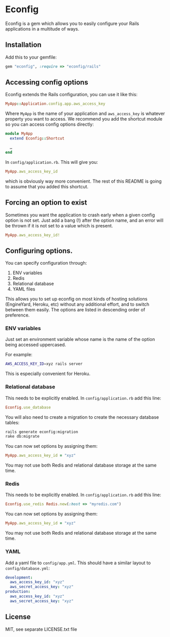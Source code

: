 # Econfig

Econfig is a gem which allows you to easily configure your Rails applications
in a multitude of ways.

## Installation

Add this to your gemfile:

``` ruby
gem "econfig", :require => "econfig/rails"
```

## Accessing config options

Econfig extends the Rails configuration, you can use it like this:

``` ruby
MyApp::Application.config.app.aws_access_key
```

Where `MyApp` is the name of your application and `aws_access_key` is whatever
property you want to access. We recommend you add the shortcut module so you
can access config options directly:

``` ruby
module MyApp
  extend Econfig::Shortcut

  …
end
```

In `config/application.rb`. This will give you:

``` ruby
MyApp.aws_access_key_id
```

which is obviously way more convenient. The rest of this README is going to
assume that you added this shortcut.

## Forcing an option to exist

Sometimes you want the application to crash early when a given config option is
not set. Just add a bang (!) after the option name, and an error will be thrown
if it is not set to a value which is present.

``` ruby
MyApp.aws_access_key_id!
```

## Configuring options.

You can specify configuration through:

1. ENV variables
2. Redis
3. Relational database
4. YAML files

This allows you to set up econfig on most kinds of hosting solutions
(EngineYard, Heroku, etc) without any additional effort, and to switch between
them easily. The options are listed in descending order of preference.

### ENV variables

Just set an environment variable whose name is the name of the option being accessed uppercased.

For example:

``` sh
AWS_ACCESS_KEY_ID=xyz rails server
```

This is especially convenient for Heroku.

### Relational database

This needs to be explicitly enabled. In `config/application.rb` add this line:

``` ruby
Econfig.use_database
```

You will also need to create a migration to create the necessary database tables:

``` sh
rails generate econfig:migration
rake db:migrate
```

You can now set options by assigning them:

``` ruby
MyApp.aws_access_key_id = "xyz"
```

You may not use both Redis and relational database storage at the same time.

### Redis

This needs to be explicitly enabled. In `config/application.rb` add this line:

``` ruby
Econfig.use_redis Redis.new(:host => "myredis.com")
```

You can now set options by assigning them:

``` ruby
MyApp.aws_access_key_id = "xyz"
```

You may not use both Redis and relational database storage at the same time.

### YAML

Add a yaml file to `config/app.yml`. This should have a similar layout to `config/database.yml`:

``` yaml
development:
  aws_access_key_id: "xyz"
  aws_secret_access_key: "xyz"
production:
  aws_access_key_id: "xyz"
  aws_secret_access_key: "xyz"
```

## License

MIT, see separate LICENSE.txt file
